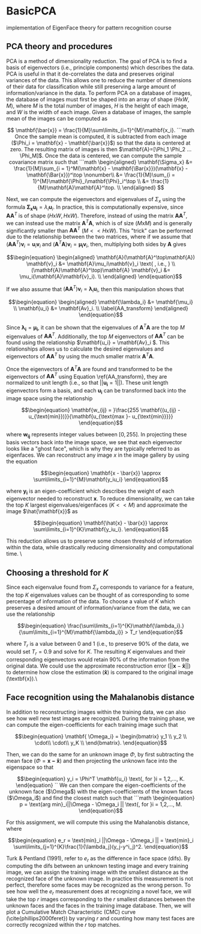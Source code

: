 # BasicPCA
implementation of EigenFace theory for pattern recognition course

## PCA theory and procedures

PCA is a method of dimensionality reduction. The goal of PCA is to find a basis of eigenvectors (i.e., principle components) which describes the data. PCA is useful in that it de-correlates the data and preserves original variances of the data. This allows one to reduce the number of dimensions of their data for classification while still preserving a large amount of information/variance in the data. To perform PCA on a database of images, the database of images must first be shaped into an array of shape $(H\text{x}W, M)$, where $M$ is the total number of images, $H$ is the height of each image, and $W$ is the width of each image. Given a database of images, the sample mean of the images can be computed as

```math

    \mathbf{\bar{x}} = \frac{1}{M}\sum\limits_{i=1}^{M}\mathbf{x_i}.

```math

Once the sample mean is computed, it is subtracted from each image ($\Phi_i = \mathbf{x} - \mathbf{\bar{x}}$) so that the data is centered at zero. The resulting matrix of images is then $\mathbf{A}=[\Phi_1 \Phi_2 ... \Phi_M]$. Once the data is centered, we can compute the sample covariance matrix such that

```math

\begin{aligned} 
    \mathbf{\Sigma_x} &= \frac{1}{M}\sum_{i = 1}^M(\mathbf{x} - \mathbf{\Bar{x}})(\mathbf{x} - \mathbf{\Bar{x}})^\top \nonumber\\
        &= \frac{1}{M}\sum_{i = 1}^{M}\mathbf{\Phi}_i\mathbf{\Phi}_i^\top \\
            &= \frac{1}{M}\mathbf{A}\mathbf{A}^\top. \\
\end{aligned}

```

Next, we can compute the eigenvectors and eigenvalues of $\Sigma_x$ using the formula $\mathbf{\Sigma_x}\mathbf{u_i} = \lambda_i\mathbf{u}_i$. In practice, this is computationally expensive, since $\mathbf{AA}^T$ is of shape ($H\text{x}W, H\text{x}W$). Therefore, instead of using the matrix $\mathbf{AA}^T$, we can instead use the matrix $\mathbf{A}^T\mathbf{A}$, which is of size ($M\text{x}M$) and is generally significantly smaller than $\mathbf{AA}^T$ ($M<<H\text{x}W$). This "trick" can be performed due to the relationship between the two matrices, where if we assume that $(\mathbf{AA}^T)\mathbf{v}_i=\mathbf{u}_i\mathbf{v}_i$ and $(\mathbf{A}^T\mathbf{A})\mathbf{v}_i=\mathbf{
\mu_i}\mathbf{v}_i$, then, multiplying both sides by $\mathbf{A}$ gives

```math
\begin{equation}
\begin{aligned}
    \mathbf{A}(\mathbf{A}^\top\mathbf{A}) \mathbf{v}_i &= \mathbf{A}\mu_i\mathbf{v}_i  \text{ , i.e., } \\ 
        (\mathbf{A}\mathbf{A}^\top)\mathbf{A} \mathbf{v}_i &= \mu_i(\mathbf{A}\mathbf{v}_i). \\ 
\end{aligned}
\end{equation}
```
If we also assume that $(\mathbf{AA}^T)\mathbf{v}_i =  \mathbf{\lambda}_i\mathbf{u}_i$, then this manipulation shows that

```math
\begin{equation}
\begin{aligned}    
    \mathbf{\lambda_i} &= \mathbf{\mu_i} \\
    \mathbf{u_i} &= \mathbf{Av}_i. \\
    \label{AA_transform}
\end{aligned}
\end{equation}
```

Since $\mathbf{\lambda_i} = \mathbf{\mu_i}$, it can be shown that the eigenvalues of $\mathbf{A}^T\mathbf{A}$ are the top $M$ eigenvalues of $\mathbf{AA}^T$. Additionally, the top $M$ eigenvectors of $\mathbf{AA}^T$ can be found using the relationship $\mathbf{u_i} = \mathbf{Av}_i $. This relationships allows us to calculate the desired eigenvalues and eigenvectors of $\mathbf{AA}^T$ by using the much smaller matrix $\mathbf{A}^T\mathbf{A}$. 

Once the eigenvectors of $\mathbf{A}^T\mathbf{A}$ are found and transformed to be the eigenvectors of $\mathbf{AA}^T$ using Equation \ref{AA_transform}, they are normalized to unit length (i.e., so that $||\mathbf{u_i}=1||$). These unit length eigenvectors form a basis, and each $\mathbf{u_i}$ can be transformed back into the image space using the relationship
```math
\begin{equation}
    \mathbf{w_{ij} = }\frac{255 \mathbf{(u_{ij} - u_{\text{min}})}}{\mathbf{u_{\text{max }- u_{\text{min}}}}}
\end{equation}
```
where $\mathbf{w_{ij}}$ represents integer values between $[0,255]$. In projecting these basis vectors back into the image space, we see that each eigenvector looks like a "ghost face", which is why they are typically referred to as eigenfaces. We can reconstruct any image $x$ in the image gallery by using the equation
```math
\begin{equation}
    \mathbf{x - \bar{x}} \approx \sum\limits_{i=1}^{M}\mathbf{y_iu_i}

\end{equation}
```
where $\mathbf{y_i}$ is an eigen-coefficient which describes the weight of each eigenvector needed to reconstruct $\textbf{x}$. To reduce dimensionality, we can take the top $K$ largest eigenvalues/eigenfaces ($K<<M$) and approximate the image $\hat{\mathbf{x}}$ as 
```math
\begin{equation}
    \mathbf{\hat{x} - \bar{x}} \approx \sum\limits_{i=1}^{K}\mathbf{y_iu_i}.
\end{equation}
```
This reduction allows us to preserve some chosen threshold of information within the data, while drastically reducing dimensionality and computational time. \\


## Choosing a threshold for $K$

Since each eigenvalue found from $\Sigma_x$ corresponds to variance for a feature, the top $K$ eigenvalues values can be thought of as corresponding to some percentage of information of the data. To choose a value of $K$ which preserves a desired amount of information/variance from the data, we can use the relationship
```math
\begin{equation}
    \frac{\sum\limits_{i=1}^{K}\mathbf{\lambda_i}.}{\sum\limits_{i=1}^{M}\mathbf{\lambda_i}} > T_r
\end{equation}
```
where $T_r$ is a value between 0 and 1 (i.e., to preserve 90\% of the data, we would set $T_r=0.9$ and solve for $K$. The resulting $K$ eigenvalues and their corresponding eigenvectors would retain 90\% of the information from the original data. We could use the approximate reconstruction error ($|| \mathbf{x}- \mathbf{\hat{x}}||$) to determine how close the estimation ($\mathbf{\hat{x}}$) is compared to the original image (\textbf{x}).\\

## Face recognition using the Mahalanobis distance
In addition to reconstructing images within the training data, we can also see how well new test images are recognized. During the training phase, we can compute the eigen-coefficients for each training image such that 
```math
\begin{equation}
   \mathbf{ \Omega_i} = \begin{bmatrix}
        y_1 \\
        y_2 \\
        \cdot\\
        \cdot\\
        y_K \\  
    \end{bmatrix}.
\end{equation}
```
Then, we can do the same for an unknown image $\Phi$, by first subtracting the mean face ($\Phi = \mathbf{x - \hat{x}}$) and then projecting the unknown face into the eigenspace so that 
```math
\begin{equation}
    y_i = \Phi^T \mathbf{u_i} \text{, for }i = 1,2,..., K.
\end{equation}
``
We can then compare the eigen-coefficients of the unknown face ($\Omega$) with the eigen-coefficients of the known faces ($\Omega_i$) and find the closest match such that 
```math
\begin{equation}
    p = \text{arg min}_i||\Omega - \Omega_i || \text{, for }i = 1,2,..., M.
\end{equation}
```
For this assignment, we will compute this using the Mahalanobis distance, where
```math
\begin{equation}
    e_r = \text{min}_i ||\Omega - \Omega_i ||  = \text{min}_i \sum\limits_{j=1}^{K}\frac{1}{\lambda_j}(y_j-y^i_j)^2.
\end{equation}
```
Turk & Pentland (1991), refer to $e_r$ as the difference in face space (difs). By computing the difs between an unknown testing image and every training image, we can assign the training image with the smallest distance as the recognized face of the unknown image. In practice this measurement is not perfect, therefore some faces may be recognized as the wrong person. To see how well the $e_r$ measurement does at recognizing a novel face, we will take the top $r$ images corresponding to the $r$ smallest distances between the unknown faces and the faces in the training image database. Then, we will plot a Cumulative Match Characteristic (CMC) curve (\cite{phillips2000feret}) by varying $r$ and counting how many test faces are correctly recognized within the $r$ top matches. 
